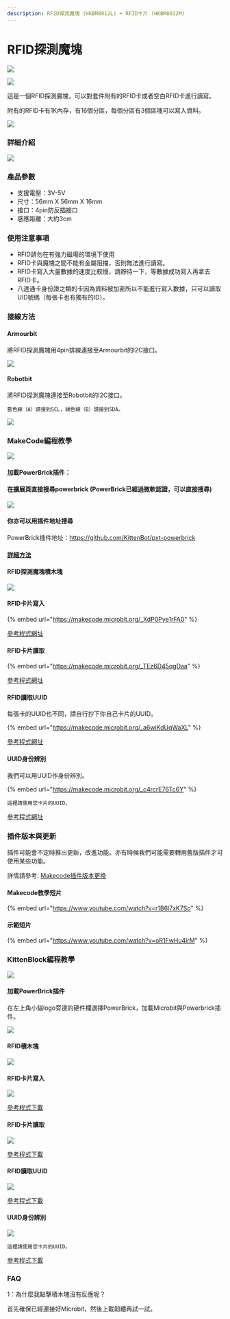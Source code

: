 ```yaml
---
description: RFID探測魔塊 (HKBM8012L) + RFID卡片 (HKBM8012M)
---
```


# RFID探測魔塊

![](https://kittenbothk.readthedocs.io/en/latest/\_images/10\_04.png)

![](https://kittenbothk.readthedocs.io/en/latest/\_images/10\_05.png)

這是一個RFID探測魔塊，可以對套件附有的RFID卡或者空白RFID卡進行讀寫。

附有的RFID卡有1K內存，有16個分區，每個分區有3個區塊可以寫入資料。

![](https://kittenbothk.readthedocs.io/en/latest/\_images/IMG\_2583.GIF)

### 詳細介紹

![](https://kittenbothk.readthedocs.io/en/latest/\_images/10\_03.png)

### 產品參數

* 支援電壓：3V-5V
* 尺寸：56mm X 56mm X 16mm
* 接口：4pin防反插接口
* 感應距離：大約3cm

### 使用注意事項

* RFID請勿在有強力磁場的環境下使用
* RFID卡與魔塊之間不能有金屬阻擋，否則無法進行讀寫。
* RFID卡寫入大量數據的速度比較慢，請靜待一下，等數據成功寫入再拿去RFID卡。
* 八達通卡身份證之類的卡因為資料被加密所以不能進行寫入數據，只可以讀取UID號碼（每張卡也有獨有的ID）。

### 接線方法

#### Armourbit

將RFID探測魔塊用4pin排線連接至Armourbit的I2C接口。

![](https://kittenbothk.readthedocs.io/en/latest/\_images/rfid\_wire.png)

#### Robotbit

將RFID探測魔塊連接至Robotbit的I2C接口。

```
藍色線（A）請接到SCL，綠色線（B）請接到SDA。
```

![](https://kittenbothk.readthedocs.io/en/latest/\_images/rfid\_wire1.png)

### MakeCode編程教學

![](https://kittenbothk.readthedocs.io/en/latest/\_images/mcbanner13.png)

#### 加載PowerBrick插件：

#### 在擴展頁直接搜尋powerbrick (PowerBrick已經過微軟認證，可以直接搜尋)

![](https://kittenbothk.readthedocs.io/en/latest/\_images/powerbrick\_search.png)

#### 你亦可以用插件地址搜尋

PowerBrick插件地址：https://github.com/KittenBot/pxt-powerbrick

#### [詳細方法](../../makecode/kittenbotandmakecode.md)

#### RFID探測魔塊積木塊

![](https://kittenbothk.readthedocs.io/en/latest/\_images/rfidblocks.png)

#### RFID卡片寫入

{% embed url="https://makecode.microbit.org/_XdP0Pye1rFA0" %}

[參考程式網址](https://makecode.microbit.org/\_XdP0Pye1rFA0)

#### RFID卡片讀取

{% embed url="https://makecode.microbit.org/_TEz6D45qgDaa" %}

[參考程式網址](https://makecode.microbit.org/\_TEz6D45qgDaa)

#### RFID讀取UUID

每張卡的UUID也不同，請自行抄下你自己卡片的UUID。

{% embed url="https://makecode.microbit.org/_a6wiKdUqWaXL" %}

[參考程式網址](https://makecode.microbit.org/\_a6wiKdUqWaXL)

#### UUID身份辨別

我們可以用UUID作身份辨別。

{% embed url="https://makecode.microbit.org/_c4rcrE76Tc6Y" %}

```
這裡請使用您卡片的UUID。
```

[參考程式網址](https://makecode.microbit.org/\_c4rcrE76Tc6Y)

### 插件版本與更新

插件可能會不定時推出更新，改進功能。亦有時候我們可能需要轉用舊版插件才可使用某些功能。

詳情請參考: [Makecode插件版本更換](../../makecode/makecodeextupdate.md)

#### Makecode教學短片

{% embed url="https://www.youtube.com/watch?v=r1B6l7xK7So" %}

#### 示範短片

{% embed url="https://www.youtube.com/watch?v=oR1FwHu4lrM" %}

### KittenBlock編程教學

![](https://kittenbothk.readthedocs.io/en/latest/\_images/kbbanner7.png)

#### 加載PowerBrick插件

在左上角小貓logo旁邊的硬件欄選擇PowerBrick，加載Microbit與Powerbrick插件。

![](https://kittenbothk.readthedocs.io/en/latest/\_images/addextension1.png)

#### RFID積木塊

![](https://kittenbothk.readthedocs.io/en/latest/\_images/kbrfidblocks.png)

#### RFID卡片寫入

![](https://kittenbothk.readthedocs.io/en/latest/\_images/rfidwrite1.png)

[參考程式下載](https://bit.ly/PowerbrickM8\_01sb3)

#### RFID卡片讀取

![](https://kittenbothk.readthedocs.io/en/latest/\_images/rfidread1.png)

[參考程式下載](https://bit.ly/PowerbrickM8\_02sb3)

#### RFID讀取UUID

![](https://kittenbothk.readthedocs.io/en/latest/\_images/uidread1.png)

[參考程式下載](https://bit.ly/PowerbrickM8\_03sb3)

#### UUID身份辨別

![](https://kittenbothk.readthedocs.io/en/latest/\_images/uididentify1.png)

```
這裡請使用您卡片的UUID。
```

[參考程式下載](https://bit.ly/PowerbrickM8\_04sb3)

### FAQ

1：為什麼我點擊積木塊沒有反應呢？

首先確保已經連接好Microbit，然後上載韌體再試一試。

